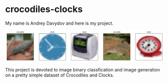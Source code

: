 # crocodiles-clocks

My name is Andrey Davydov and here is my project. 

<p align="center">
  <img width="720px" src="images4report/check.png">
</p>

This project is devoted to image binary classfication and image generation on a pretty simple dataset of Crocodiles and Clocks.
